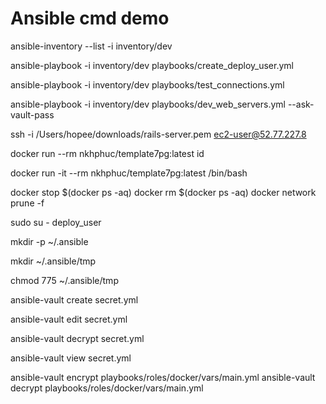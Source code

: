 # Ansible cmd demo

<!-- Check dev inventory -->
ansible-inventory --list -i inventory/dev

<!-- Run playbook -->
<!-- Create deploy user and add SSH keys -->
ansible-playbook -i inventory/dev playbooks/create_deploy_user.yml

<!-- Test by ping and print messages -->
ansible-playbook -i inventory/dev playbooks/test_connections.yml

<!-- Install Postgresql, DragonflyDB, Project and Nginx using Docker -->
ansible-playbook -i inventory/dev playbooks/dev_web_servers.yml --ask-vault-pass

<!-- Others -->
<!-- Connect to server as ec2-user -->
ssh -i /Users/hopee/downloads/rails-server.pem ec2-user@52.77.227.8

<!-- Docker -->
<!-- Get UID and GID of user in the container -->
docker run --rm nkhphuc/template7pg:latest id

<!-- Access docker image -->
docker run -it --rm nkhphuc/template7pg:latest /bin/bash

<!-- Remove all docker containers and networks -->
docker stop $(docker ps -aq)
docker rm $(docker ps -aq)
docker network prune -f

<!-- Deploy user -->
<!-- Switch to the deploy_user user -->
sudo su - deploy_user

<!-- Create the .ansible directory in the deploy_user's home directory -->
mkdir -p ~/.ansible

<!-- Create the tmp directory inside the .ansible directory -->
mkdir ~/.ansible/tmp

<!-- Set the appropriate permissions for the tmp directory -->
chmod 775 ~/.ansible/tmp

<!-- Ansible Vault -->
<!-- Create an encrypted file -->
ansible-vault create secret.yml

<!-- Edit an encrypted file -->
ansible-vault edit secret.yml

<!-- Decrypt a file -->
ansible-vault decrypt secret.yml

<!-- View an encrypted file -->
ansible-vault view secret.yml

<!-- Encrypt an existing file -->
ansible-vault encrypt playbooks/roles/docker/vars/main.yml
ansible-vault decrypt playbooks/roles/docker/vars/main.yml
